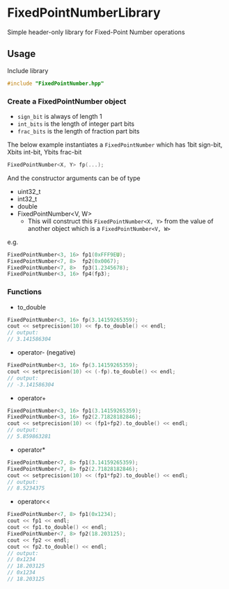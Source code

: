# FixedPointNumberLibrary
Simple header-only library for Fixed-Point Number operations

## Usage
Include library
```C++
#include "FixedPointNumber.hpp"
```

### Create a FixedPointNumber object
* `sign_bit` is always of length 1
* `int_bits` is the length of integer part bits
* `frac_bits` is the length of fraction part bits

The below example instantiates a `FixedPointNumber` which has 1bit sign-bit, Xbits int-bit, Ybits frac-bit

```C++
FixedPointNumber<X, Y> fp(...);
```
And the constructor arguments can be of type
* uint32_t
* int32_t
* double
* FixedPointNumber<V, W>
  * This will construct this `FixedPointNumber<X, Y>` from the value of another object which is a `FixedPointNumber<V, W>`

e.g.
```C++
FixedPointNumber<3, 16> fp1(0xFFF9EU);
FixedPointNumber<7, 8>  fp2(0x0067);
FixedPointNumber<7, 8>  fp3(1.2345678);
FixedPointNumber<3, 16> fp4(fp3);
```

### Functions
* to_double
```C++
FixedPointNumber<3, 16> fp(3.14159265359);
cout << setprecision(10) << fp.to_double() << endl;
// output:
// 3.141586304
```
* operator- (negative)
```C++
FixedPointNumber<3, 16> fp(3.14159265359);
cout << setprecision(10) << (-fp).to_double() << endl;
// output:
// -3.141586304
```
* operator+
```C++
FixedPointNumber<3, 16> fp1(3.14159265359);
FixedPointNumber<3, 16> fp2(2.71828182846);
cout << setprecision(10) << (fp1+fp2).to_double() << endl;
// output:
// 5.859863281
```
* operator*
```C++
FixedPointNumber<7, 8> fp1(3.14159265359);
FixedPointNumber<7, 8> fp2(2.71828182846);
cout << setprecision(10) << (fp1*fp2).to_double() << endl;
// output:
// 8.5234375
```
* operator<<
```C++
FixedPointNumber<7, 8> fp1(0x1234);
cout << fp1 << endl;
cout << fp1.to_double() << endl;
FixedPointNumber<7, 8> fp2(18.203125);
cout << fp2 << endl;
cout << fp2.to_double() << endl;
// output:
// 0x1234
// 18.203125
// 0x1234
// 18.203125
```

